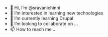 - 👋 Hi, I’m @sravanichinni
- 👀 I’m interested in learning new technologies
- 🌱 I’m currently learning Drupal
- 💞️ I’m looking to collaborate on ...
- 📫 How to reach me ...

<!---
sravanichinni/sravanichinni is a ✨ special ✨ repository because its `README.md` (this file) appears on your GitHub profile.
You can click the Preview link to take a look at your changes.
--->
